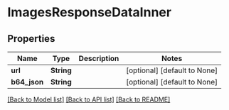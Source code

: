 # ImagesResponseDataInner

## Properties
Name | Type | Description | Notes
------------ | ------------- | ------------- | -------------
**url** | **String** |  | [optional] [default to None]
**b64_json** | **String** |  | [optional] [default to None]

[[Back to Model list]](../README.md#documentation-for-models) [[Back to API list]](../README.md#documentation-for-api-endpoints) [[Back to README]](../README.md)



